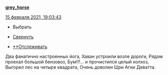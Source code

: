 [**grey_horse**](https://grey-horse.livejournal.com/)

 [15 февраля 2021, 19:03:43](https://anairos.livejournal.com/165287.html?thread=7012519#t7012519)

- Выбрать

- [Свернуть](https://anairos.livejournal.com/165287.html?thread=7012519#t7012519)

- [**Отслеживать](https://www.livejournal.com/manage/subscriptions/comments.bml?talkid=7012519&journal=anairos)

Два фанатично настроенных йога,
Хаван устроили возле дороги,
Рядом проехал большой бензовоз,
Бум!!!... и прочистился целый колхоз,
Выгорел лес на четыре квадрата,
Очень доволен Шри Агни Деватта.
<div style="display: none;">  </div>